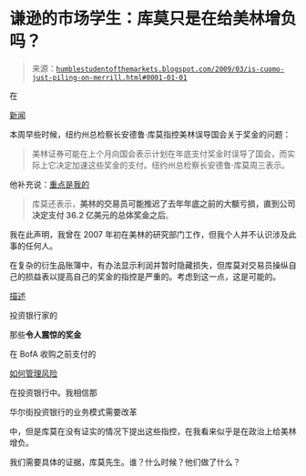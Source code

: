 <!--yml

分类：未分类

日期：2024-05-18 00:57:06

-->

# 谦逊的市场学生：库莫只是在给美林增负吗？

> 来源：[`humblestudentofthemarkets.blogspot.com/2009/03/is-cuomo-just-piling-on-merrill.html#0001-01-01`](https://humblestudentofthemarkets.blogspot.com/2009/03/is-cuomo-just-piling-on-merrill.html#0001-01-01)

在

[新闻](http://www.reuters.com/article/newsOne/idUSTRE52A6T220090312)

本周早些时候，纽约州总检察长安德鲁·库莫指控美林误导国会关于奖金的问题：

> 美林证券可能在上个月向国会表示计划在年底支付奖金时误导了国会，而实际上它决定加速这些奖金的支付。纽约州总检察长安德鲁·库莫周三表示。

他补充说：[重点是我的](http://online.wsj.com/article/SB123612736445024231.html?mod=mktw)

> 库莫还表示，**美林的交易员可能推迟了去年年底之前的大额亏损，直到公司决定支付 36.2 亿美元的总体奖金之后**。

我在此声明，我曾在 2007 年初在美林的研究部门工作，但我个人并不认识涉及此事的任何人。

在复杂的衍生品账簿中，有办法显示利润并暂时隐藏损失，但库莫对交易员操纵自己的损益表以提高自己的奖金的指控是严重的。考虑到这一点，这是可能的。

[描述](http://epicureandealmaker.blogspot.com/2009/02/to-catch-thief.html)

投资银行家的

那些**令人震惊的奖金**

在 BofA 收购之前支付的

[如何管理风险](http://business.timesonline.co.uk/tol/business/industry_sectors/banking_and_finance/article5779907.ece)

在投资银行中。我相信那

华尔街投资银行的业务模式需要改革

中，但是库莫在没有证实的情况下提出这些指控，在我看来似乎是在政治上给美林增负。

我们需要具体的证据，库莫先生。谁？什么时候？他们做了什么？
